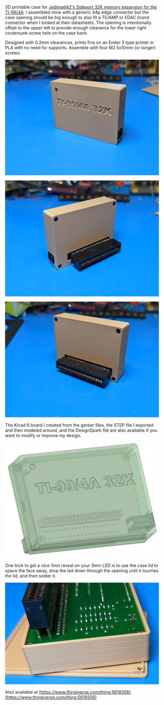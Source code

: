 



3D printable case for [Jedimatt42's Sideport 32K memory expansion for the TI-99/4A](https://jedimatt42.com/4a/ti32kmem/). I assembled mine with a generic 44p edge connector but the case opening should be big enough to also fit a TE/AMP or EDAC brand connector when I looked at their datasheets. The opening is intentionally offset to the upper left to provide enough clearance for the lower right coutersunk screw hole on the case back.

Designed with 0.2mm clearances, prints fine on an Ender 3 type printer in PLA with no need for supports. Assemble with four M2.5x10mm (or longer) screws.

![](docs/front.jpg)

![](docs/back.jpg)

![](docs/back2.jpg)

The Kicad 6 board I created from the gerber files, the STEP file I exported and then modeled around, and the DesignSpark file are also available if you want to modify or improve my design.

![](docs/DesignSpark.jpg)

One trick to get a nice 1mm reveal on your 3mm LED is to use the case lid to space the face away, drop the led down through the opening until it touches the lid, and then solder it.

![](docs/led-spacing.jpg)

Also available at [https://www.thingiverse.com/thing:5619356](https://www.thingiverse.com/thing:5619356)
